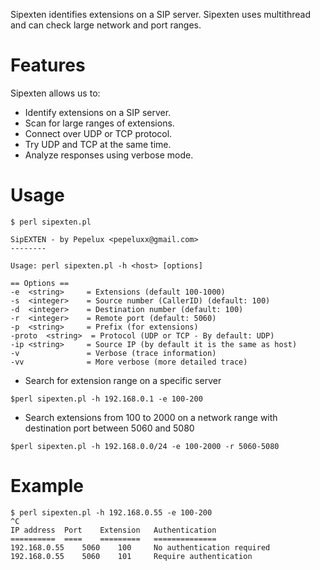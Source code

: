 Sipexten identifies extensions on a SIP server. Sipexten uses multithread and can check large network and port ranges.

# Features #
Sipexten allows us to:

  * Identify extensions on a SIP server.
  * Scan for large ranges of extensions.
  * Connect over UDP or TCP protocol.
  * Try UDP and TCP at the same time.
  * Analyze responses using verbose mode.

# Usage #
```
$ perl sipexten.pl 

SipEXTEN - by Pepelux <pepeluxx@gmail.com>
--------

Usage: perl sipexten.pl -h <host> [options]
 
== Options ==
-e  <string>     = Extensions (default 100-1000)
-s  <integer>    = Source number (CallerID) (default: 100)
-d  <integer>    = Destination number (default: 100)
-r  <integer>    = Remote port (default: 5060)
-p  <string>     = Prefix (for extensions)
-proto  <string>  = Protocol (UDP or TCP - By default: UDP)
-ip <string>     = Source IP (by default it is the same as host)
-v               = Verbose (trace information)
-vv              = More verbose (more detailed trace)
```

  * Search for extension range on a specific server
```
$perl sipexten.pl -h 192.168.0.1 -e 100-200
```
  * Search extensions from 100 to 2000 on a network range with destination port between 5060 and 5080
```
$perl sipexten.pl -h 192.168.0.0/24 -e 100-2000 -r 5060-5080
```

# Example #
```
$ perl sipexten.pl -h 192.168.0.55 -e 100-200
^C
IP address	Port	Extension	Authentication
==========	====	=========	==============
192.168.0.55	5060	100		No authentication required
192.168.0.55	5060	101		Require authentication
```